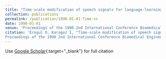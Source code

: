 ```yaml
---
title: "Time-scale modification of speech signals for language-learning impaired children"
collection: publications
permalink: /publication/1998-01-01-Time-sc
date: 1998-01-01
venue: 'Proceedings of the 1998 2nd International Conference Biomedical Engineering Days'
citation: 'Erogul O, Karagoz I, "Time-scale modification of speech signals for language-learning impaired children"
Proceedings of the 1998 2nd International Conference Biomedical Engineering Days, (1998)'
---
```

Use [Google Scholar](https://scholar.google.com/scholar?q=Time+scale+modification+of+speech+signals+for+language+learning+impaired+children){:target="_blank"} for full citation